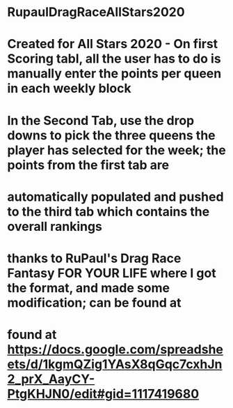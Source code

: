 # RupaulDragRaceAllStars2020
# Created for All Stars 2020 - On first Scoring tabl, all the user has to do is manually enter the points per queen in each weekly block
# In the Second Tab, use the drop downs to pick the three queens the player has selected for the week; the points from the first tab are
# automatically populated and pushed to the third tab which contains the overall rankings
# thanks to RuPaul's Drag Race Fantasy FOR YOUR LIFE where I got the format, and made some modification; can be found at
# found at https://docs.google.com/spreadsheets/d/1kgmQZig1YAsX8qGqc7cxhJn2_prX_AayCY-PtgKHJN0/edit#gid=1117419680
